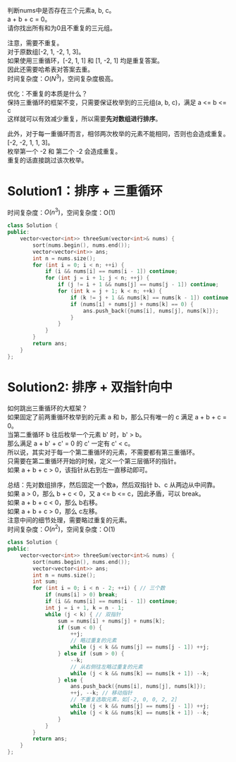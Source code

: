 判断nums中是否存在三个元素a, b, c。  
a + b + c = 0。  
请你找出所有和为0且不重复的三元组。

注意，需要不重复。  
对于原数组[-2, 1, -2, 1, 3]。  
如果使用三重循环，[-2, 1, 1] 和 [1, -2, 1] 均是重复答案。  
因此还需要哈希表对答案去重。  
时间复杂度：$O(N^3)$，空间复杂度极高。  

优化：不重复的本质是什么？  
保持三重循环的框架不变，只需要保证枚举到的三元组(a, b, c)，满足 a <= b <= c  
这样就可以有效减少重复，所以需要**先对数组进行排序**。  

此外，对于每一重循环而言，相邻两次枚举的元素不能相同，否则也会造成重复。  
[-2, -2, 1, 1, 3]。  
枚举第一个 -2 和 第二个 -2 会造成重复。  
重复的话直接跳过该次枚举。   

# Solution1：排序 + 三重循环
时间复杂度：$O(n^3)$，空间复杂度：O(1) 
```cpp
class Solution {
public:
    vector<vector<int>> threeSum(vector<int>& nums) {
        sort(nums.begin(), nums.end());
        vector<vector<int>> ans;
        int n = nums.size();
        for (int i = 0; i < n; ++i) {
            if (i && nums[i] == nums[i - 1]) continue;
            for (int j = i + 1; j < n; ++j) {
                if (j != i + 1 && nums[j] == nums[j - 1]) continue;
                for (int k = j + 1; k < n; ++k) {
                    if (k != j + 1 && nums[k] == nums[k - 1]) continue;
                    if (nums[i] + nums[j] + nums[k] == 0) {
                        ans.push_back({nums[i], nums[j], nums[k]});
                    }
                }
            }
        }
        return ans;
    }
};
```

# Solution2: 排序 + 双指针向中
如何跳出三重循环的大框架？  
如果固定了前两重循环枚举到的元素 a 和 b，那么只有唯一的 c 满足 a + b + c = 0。  
当第二重循环 b 往后枚举一个元素 b' 时，b' > b。  
那么满足 a + b' + c' = 0 的 c' 一定有 c' < c。  
所以说，其实对于每一个第二重循环的元素，不需要都有第三重循环。  
只需要在第二重循环开始的时候，定义一个第三层循环的指针。  
如果 a + b + c > 0，该指针从右到左一直移动即可。  

总结：先对数组排序，然后固定一个数a，然后双指针 b、c 从两边从中间靠。  
     如果 a > 0，那么 b + c < 0，又 a <= b <= c，因此矛盾，可以 break。  
     如果 a + b + c < 0，那么 b右移。  
     如果 a + b + c > 0，那么 c左移。  
     注意中间的细节处理，需要略过重复的元素。  
时间复杂度：$O(n^2)$，空间复杂度：O(1) 
```C++
class Solution {
public:
    vector<vector<int>> threeSum(vector<int>& nums) {
        sort(nums.begin(), nums.end());
        vector<vector<int>> ans;
        int n = nums.size();
        int sum;
        for (int i = 0; i < n - 2; ++i) { // 三个数
            if (nums[i] > 0) break;
            if (i && nums[i] == nums[i - 1]) continue;
            int j = i + 1, k = n - 1;
            while (j < k) { // 双指针
                sum = nums[i] + nums[j] + nums[k];
                if (sum < 0) {
                    ++j;
                    // 略过重复的元素
                    while (j < k && nums[j] == nums[j - 1]) ++j;
                } else if (sum > 0) {
                    --k;
                    // 从右侧往左略过重复的元素
                    while (j < k && nums[k] == nums[k + 1]) --k;
                } else {
                    ans.push_back({nums[i], nums[j], nums[k]});
                    ++j, --k; // 移动指针
                    // 不重复选取元素，如[-2, 0, 0, 2, 2]
                    while (j < k && nums[j] == nums[j - 1]) ++j;
                    while (j < k && nums[k] == nums[k + 1]) --k;
                }
            }
        }
        return ans;
    }
};
```
